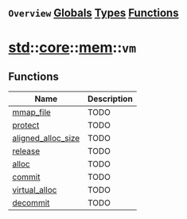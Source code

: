 ## `Overview` [Globals](./globals.md) [Types](./types.md) [Functions](./functions.md)
# [std](./../../../std.md)::[core](./../../core.md)::[mem](./../mem.md)::`vm`
## Functions
|Name|Description|
|----|-----------|
|[mmap_file](#todo)|TODO|
|[protect](#todo)|TODO|
|[aligned_alloc_size](#todo)|TODO|
|[release](#todo)|TODO|
|[alloc](#todo)|TODO|
|[commit](#todo)|TODO|
|[virtual_alloc](#todo)|TODO|
|[decommit](#todo)|TODO|
